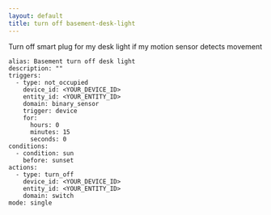 ```yaml
---
layout: default
title: turn off basement-desk-light
---
```

Turn off smart plug for my desk light if my motion sensor detects movement

```
alias: Basement turn off desk light
description: ""
triggers:
  - type: not_occupied
    device_id: <YOUR_DEVICE_ID>
    entity_id: <YOUR_ENTITY_ID>
    domain: binary_sensor
    trigger: device
    for:
      hours: 0
      minutes: 15
      seconds: 0
conditions:
  - condition: sun
    before: sunset
actions:
  - type: turn_off
    device_id: <YOUR_DEVICE_ID>
    entity_id: <YOUR_ENTITY_ID>
    domain: switch
mode: single
```
